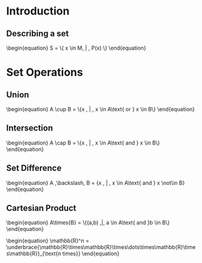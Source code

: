 # Introduction

## Describing a set

\begin{equation}
S = \\{ x \in M\, | \, P(x) \\}
\end{equation}

# Set Operations

## Union

\begin{equation}
A \cup B = \\{x \, | \, x \in A\text{ or } x \in B\\}
\end{equation}

## Intersection

\begin{equation}
A \cap B = \\{x \, | \, x \in A\text{ and } x \in B\\}
\end{equation}

## Set Difference

\begin{equation}
A \,\backslash\, B = {x \, | \, x \in A\text{ and } x \not\in B}
\end{equation}

## Cartesian Product

\begin{equation}
A\times{B} = \\{(a,b) \,|\, a \in A\text{ and }b \in B\\}
\end{equation}


\begin{equation}
\mathbb{R}^n = \underbrace{\mathbb{R}\times\mathbb{R}\times\dots\times\mathbb{R}\times\mathbb{R}}_{\text{n times}}
\end{equation}